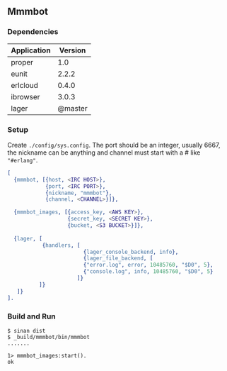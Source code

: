 ## Mmmbot 

### Dependencies

Application |          Version 
----------- | -----------------
proper      |              1.0 
eunit       |            2.2.2 
erlcloud    |            0.4.0
ibrowser    |            3.0.3
lager       |          @master


### Setup

Create `./config/sys.config`. The port should be an integer,
usually 6667, the nickname can be anything and channel must start with
a # like `"#erlang"`.

```erlang
[ 
  {mmmbot, [{host, <IRC HOST>},
            {port, <IRC PORT>},
            {nickname, "mmmbot"},
            {channel, <CHANNEL>}]},

  {mmmbot_images, [{access_key, <AWS KEY>},
                   {secret_key, <SECRET KEY>},
                   {bucket, <S3 BUCKET>}]},
                   
  {lager, [
           {handlers, [
                        {lager_console_backend, info},
                        {lager_file_backend, [
                        {"error.log", error, 10485760, "$D0", 5},
                        {"console.log", info, 10485760, "$D0", 5}
                      ]}
          ]}
   ]}
].

```

### Build and Run

```shell
$ sinan dist
$ _build/mmmbot/bin/mmmbot
.......

1> mmmbot_images:start().
ok
```
